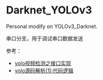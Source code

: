 # Darknet_YOLOv3
Personal modify on YOLOv3_Darknet.



串口分支，用于调试串口数据发送



参考：

- [yolo视频检测之接口实现](https://blog.csdn.net/luoying_ontheroad/article/details/81710646)
- [yolo源码解析(1):代码逻辑](https://blog.csdn.net/JarvisLau/article/details/79939143)